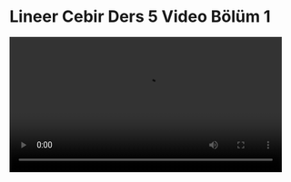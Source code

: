 # Lineer Cebir Ders 5 Video Bölüm 1

<video width="95%" controls>
    <source src="https://drive.google.com/uc?export=view&id=1aZBuLwmSvqDUXeeyDLSMfwhrdFEOb449" type='video/mp4'>
</video>

